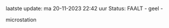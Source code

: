 laatste update: 
ma 20-11-2023 22:42   uur 
Status: FAALT - geel - 
<div class="service Y">microstation</div>